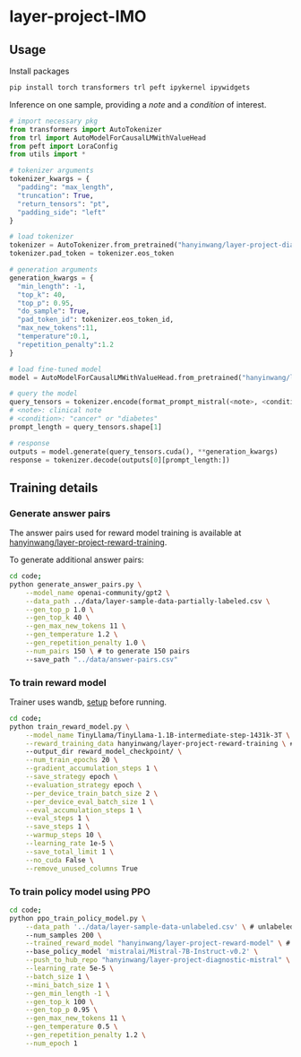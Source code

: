 # layer-project-IMO

## Usage
Install packages
```bash
pip install torch transformers trl peft ipykernel ipywidgets
```
Inference on one sample, providing a *note* and a *condition* of interest.
```python
# import necessary pkg
from transformers import AutoTokenizer
from trl import AutoModelForCausalLMWithValueHead
from peft import LoraConfig
from utils import *

# tokenizer arguments
tokenizer_kwargs = {
  "padding": "max_length",
  "truncation": True,
  "return_tensors": "pt",
  "padding_side": "left"
}

# load tokenizer
tokenizer = AutoTokenizer.from_pretrained("hanyinwang/layer-project-diagnostic-mistral", **tokenizer_kwargs)
tokenizer.pad_token = tokenizer.eos_token

# generation arguments
generation_kwargs = {
  "min_length": -1,
  "top_k": 40,
  "top_p": 0.95,
  "do_sample": True,
  "pad_token_id": tokenizer.eos_token_id,
  "max_new_tokens":11,
  "temperature":0.1,
  "repetition_penalty":1.2
}

# load fine-tuned model
model = AutoModelForCausalLMWithValueHead.from_pretrained("hanyinwang/layer-project-diagnostic-mistral").cuda()

# query the model
query_tensors = tokenizer.encode(format_prompt_mistral(<note>, <condition>), return_tensors="pt")
# <note>: clinical note
# <condition>: "cancer" or "diabetes"
prompt_length = query_tensors.shape[1]

# response
outputs = model.generate(query_tensors.cuda(), **generation_kwargs)
response = tokenizer.decode(outputs[0][prompt_length:])
```


## Training details
### Generate answer pairs
The answer pairs used for reward model training is available at [hanyinwang/layer-project-reward-training](https://huggingface.co/datasets/hanyinwang/layer-project-reward-training).

To generate additional answer pairs:
```bash
cd code;
python generate_answer_pairs.py \
	--model_name openai-community/gpt2 \
	--data_path ../data/layer-sample-data-partially-labeled.csv \
	--gen_top_p 1.0 \
	--gen_top_k 40 \
	--gen_max_new_tokens 11 \
	--gen_temperature 1.2 \
	--gen_repetition_penalty 1.0 \
	--num_pairs 150 \ # to generate 150 pairs
	--save_path "../data/answer-pairs.csv"
```

### To train reward model
Trainer uses wandb, [setup](https://docs.wandb.ai/tutorials/huggingface) before running.
```bash
cd code;
python train_reward_model.py \
	--model_name TinyLlama/TinyLlama-1.1B-intermediate-step-1431k-3T \
	--reward_training_data hanyinwang/layer-project-reward-training \ # data on huggingface
	--output_dir reward_model_checkpoint/ \
	--num_train_epochs 20 \
	--gradient_accumulation_steps 1 \
	--save_strategy epoch \
	--evaluation_strategy epoch \
	--per_device_train_batch_size 2 \
	--per_device_eval_batch_size 1 \
	--eval_accumulation_steps 1 \
	--eval_steps 1 \
	--save_steps 1 \
	--warmup_steps 10 \
	--learning_rate 1e-5 \
	--save_total_limit 1 \
	--no_cuda False \
	--remove_unused_columns True
```

### To train policy model using PPO
```bash
cd code;
python ppo_train_policy_model.py \
	--data_path '../data/layer-sample-data-unlabeled.csv' \ # unlabeled data for PPO training
	--num_samples 200 \
	--trained_reward_model "hanyinwang/layer-project-reward-model" \ # trained reward model
	--base_policy_model 'mistralai/Mistral-7B-Instruct-v0.2' \
	--push_to_hub_repo "hanyinwang/layer-project-diagnostic-mistral" \
	--learning_rate 5e-5 \
	--batch_size 1 \
	--mini_batch_size 1 \
	--gen_min_length -1 \
	--gen_top_k 100 \
	--gen_top_p 0.95 \
	--gen_max_new_tokens 11 \
	--gen_temperature 0.5 \
	--gen_repetition_penalty 1.2 \
	--num_epoch 1
```
